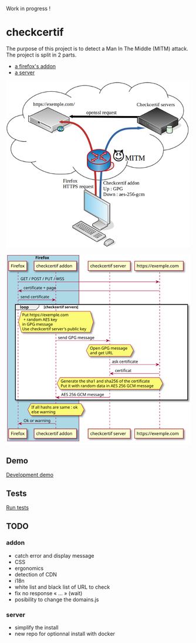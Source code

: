 Work in progress !  

# checkcertif
  
The purpose of this project is to detect a Man In The Middle (MITM) attack.  
The project is split in 2 parts.  
- [a firefox's addon](https://github.com/Oros42/checkcertif_addon)
- [a server](https://github.com/Oros42/checkcertif_server)
    
![schema](./schema.png)  
  
![sequence](./sequence.svg)  

## Demo
[Development demo](https://chkcrt-dev.ecirtam.net/)
  
## Tests
[Run tests](./tests/README.md)

## TODO
### addon
- catch error and display message
- CSS
- ergonomics
- detection of CDN
- i18n
- white list and black list of URL to check
- fix no response « … » (wait)
- posibility to change the domains.js

### server
- simplify the install
- new repo for optionnal install with docker